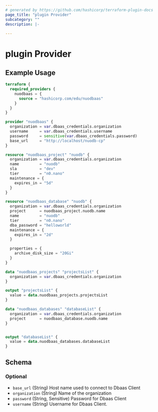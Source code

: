 ```yaml
---
# generated by https://github.com/hashicorp/terraform-plugin-docs
page_title: "plugin Provider"
subcategory: ""
description: |-
  
---
```


# plugin Provider



## Example Usage

```terraform
terraform {
  required_providers {
    nuodbaas = {
      source = "hashicorp.com/edu/nuodbaas"
    }
  }
}

provider "nuodbaas" {
  organization = var.dbaas_credentials.organization
  username     = var.dbaas_credentials.username
  password     = sensitive(var.dbaas_credentials.password)
  base_url     = "http://localhost/nuodb-cp"
}

resource "nuodbaas_project" "nuodb" {
  organization = var.dbaas_credentials.organization
  name         = "nuodb"
  sla          = "dev"
  tier         = "n0.nano"
  maintenance = {
    expires_in = "5d"
  }
}

resource "nuodbaas_database" "nuodb" {
  organization = var.dbaas_credentials.organization
  project      = nuodbaas_project.nuodb.name
  name         = "nuodb"
  tier         = "n0.nano"
  dba_password = "helloworld"
  maintenance = {
    expires_in = "2d"
  }

  properties = {
    archive_disk_size = "20Gi"
  }
}

data "nuodbaas_projects" "projectsList" {
  organization = var.dbaas_credentials.organization
}

output "projectsList" {
  value = data.nuodbaas_projects.projectsList
}

data "nuodbaas_databases" "databaseList" {
  organization = var.dbaas_credentials.organization
  project      = nuodbaas_database.nuodb.name
}


output "databaseList" {
  value = data.nuodbaas_databases.databaseList
}
```

<!-- schema generated by tfplugindocs -->
## Schema

### Optional

- `base_url` (String) Host name used to connect to Dbaas Client
- `organization` (String) Name of the organization
- `password` (String, Sensitive) Password for Dbaas Client
- `username` (String) Username for Dbaas Client.
